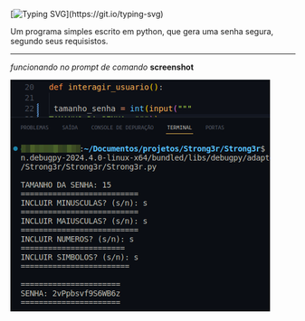 [![Typing SVG](https://readme-typing-svg.demolab.com?font=Jersey+15&size=40&pause=1000&color=2CC200&random=false&width=435&lines=>>>+STRONG3R_)](https://git.io/typing-svg)

Um programa simples escrito em python, que gera uma senha segura, segundo seus requisistos.

---

*funcionando no prompt de comando*
**screenshot**

![sntronger/screenshot](stronger.png)
